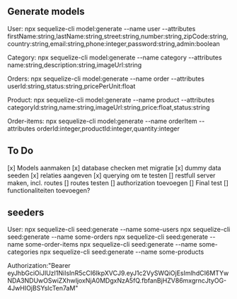 ## Generate models

User:
npx sequelize-cli model:generate --name user --attributes firstName:string,lastName:string,street:string,number:string,zipCode:string,country:string,email:string,phone:integer,password:string,admin:boolean

Category:
npx sequelize-cli model:generate --name category --attributes name:string,description:string,imageUrl:string

Orders:
npx sequelize-cli model:generate --name order --attributes userId:string,status:string,pricePerUnit:float

Product:
npx sequelize-cli model:generate --name product --attributes categoryId:string,name:string,imageUrl:string,price:float,status:string

Order-items:
npx sequelize-cli model:generate --name orderItem --attributes orderId:integer,productId:integer,quantity:integer

## To Do

[x] Models aanmaken
[x] database checken met migratie
[x] dummy data seeden
[x] relaties aangeven
[x] querying om te testen
[] restfull server maken, incl. routes
[] routes testen
[] authorization toevoegen
[] Final test
[] functionaliteiten toevoegen?

## seeders

User:
npx sequelize-cli seed:generate --name some-users
npx sequelize-cli seed:generate --name some-orders
npx sequelize-cli seed:generate --name some-order-items
npx sequelize-cli seed:generate --name some-categories
npx sequelize-cli seed:generate --name some-products

Authorization:"Bearer eyJhbGciOiJIUzI1NiIsInR5cCI6IkpXVCJ9.eyJ1c2VySWQiOjEsImlhdCI6MTYwNDA3NDUwOSwiZXhwIjoxNjA0MDgxNzA5fQ.fbfanBjHZV86mxgrncJtyOG-4JwHIOjBSYslcTen7aM"

